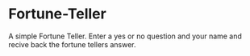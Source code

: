 # Fortune-Teller
A simple Fortune Teller. Enter a yes or no question and your name and recive back the fortune tellers answer.
